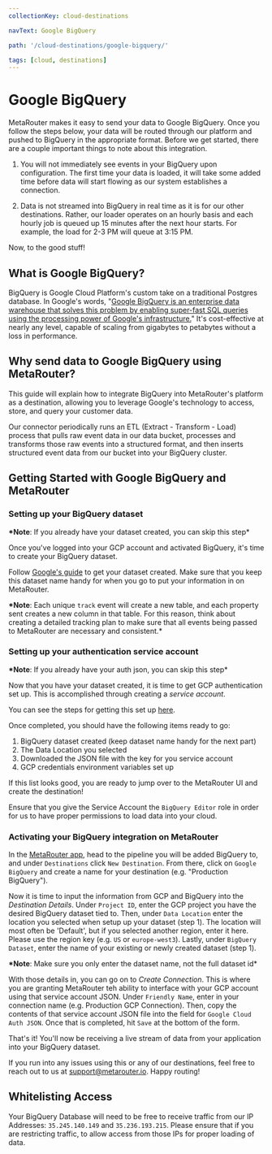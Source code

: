 ```yaml
---
collectionKey: cloud-destinations

navText: Google BigQuery

path: '/cloud-destinations/google-bigquery/'

tags: [cloud, destinations]
---
```


# Google BigQuery

MetaRouter makes it easy to send your data to Google BigQuery. Once you follow the steps below, your data will be routed through our platform and pushed to BigQuery in the appropriate format. Before we get started, there are a couple important things to note about this integration.

1. You will not immediately see events in your BigQuery upon configuration. The first time your data is loaded, it will take some added time before data will start flowing as our system establishes a connection.

2. Data is not streamed into BigQuery in real time as it is for our other destinations. Rather, our loader operates on an hourly basis and each hourly job is queued up 15 minutes after the next hour starts. For example, the load for 2-3 PM will queue at 3:15 PM.

Now, to the good stuff!

## What is Google BigQuery?

BigQuery is Google Cloud Platform's custom take on a traditional Postgres database. In Google's words, "[Google BigQuery is an enterprise data warehouse that solves this problem by enabling super-fast SQL queries using the processing power of Google's infrastructure.](https://cloud.google.com/bigquery/what-is-bigquery)" It's cost-effective at nearly any level, capable of scaling from gigabytes to petabytes without a loss in performance.

## Why send data to Google BigQuery using MetaRouter?

This guide will explain how to integrate BigQuery into MetaRouter's platform as a destination, allowing you to leverage Google's technology to access, store, and query your customer data.

Our connector periodically runs an ETL (Extract - Transform - Load) process that pulls raw event data in our data bucket, processes and transforms those raw events into a structured format, and then inserts structured event data from our bucket into your BigQuery cluster.

## Getting Started with Google BigQuery and MetaRouter

### Setting up your BigQuery dataset

**\*Note**: If you already have your dataset created, you can skip this step\*

Once you've logged into your GCP account and activated BigQuery, it's time to create your BigQuery dataset.

Follow [Google's guide](https://cloud.google.com/bigquery/docs/datasets#bigquery_create_dataset-console) to get your dataset created. Make sure that you keep this dataset name handy for when you go to put your information in on MetaRouter.

**\*Note**: Each unique `track` event will create a new table, and each property sent creates a new column in that table. For this reason, think about creating a detailed tracking plan to make sure that all events being passed to MetaRouter are necessary and consistent.\*

### Setting up your authentication service account

**\*Note**: If you already have your auth json, you can skip this step\*

Now that you have your dataset created, it is time to get GCP authentication set up. This is accomplished through creating a _service account_.

You can see the steps for getting this set up [here](https://cloud.google.com/docs/authentication/getting-started).

Once completed, you should have the following items ready to go:

1. BigQuery dataset created (keep dataset name handy for the next part)
2. The Data Location you selected
3. Downloaded the JSON file with the key for you service account
4. GCP credentials environment variables set up

If this list looks good, you are ready to jump over to the MetaRouter UI and create the destination!

Ensure that you give the Service Account the `BigQuery Editor` role in order for us to have proper permissions to load data into your cloud.

### Activating your BigQuery integration on MetaRouter

In the [MetaRouter app](https://app.metarouter.io/), head to the pipeline you will be added BigQuery to, and under `Destinations` click `New Destination`. From there, click on `Google BigQuery` and create a name for your destination (e.g. "Production BigQuery").

Now it is time to input the information from GCP and BigQuery into the _Destination Details_. Under `Project ID`, enter the GCP project you have the desired BigQuery dataset tied to. Then, under `Data Location` enter the location you selected when setup up your dataset (step 1). The location will most often be 'Default', but if you selected another region, enter it here. Please use the region key (e.g. `US` or `europe-west3`). Lastly, under `BigQuery Dataset`, enter the name of your existing or newly created dataset (step 1).

**\*Note**: Make sure you only enter the dataset name, not the full dataset id\*

With those details in, you can go on to _Create Connection_. This is where you are granting MetaRouter teh ability to interface with your GCP account using that service account JSON. Under `Friendly Name`, enter in your connection name (e.g. Production GCP Connection). Then, copy the contents of that service account JSON file into the field for `Google Cloud Auth JSON`. Once that is completed, hit `Save` at the bottom of the form.

That's it! You'll now be receiving a live stream of data from your application into your BigQuery dataset.

If you run into any issues using this or any of our destinations, feel free to reach out to us at [support@metarouter.io](mailto:support@metarouter.io). Happy routing!

## Whitelisting Access

Your BigQuery Database will need to be free to receive traffic from our IP Addresses: `35.245.140.149` and `35.236.193.215`. Please ensure that if you are restricting traffic, to allow access from those IPs for proper loading of data.
